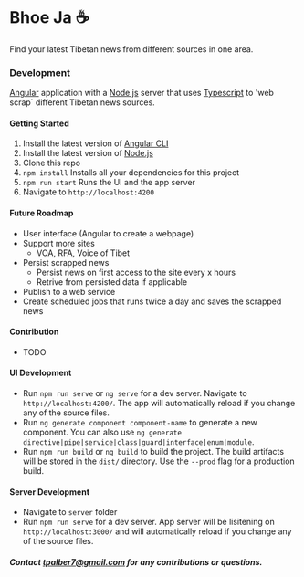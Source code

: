 # Bhoe Ja ☕️

Find your latest Tibetan news from different sources in one area.

### Development

[Angular](https://angular.io/start) application with a [Node.js](https://nodejs.org/en/) server that uses [Typescript](https://www.typescriptlang.org/) to 'web scrap` different Tibetan news sources.

#### Getting Started

1. Install the latest version of [Angular CLI](https://cli.angular.io/)
2. Install the latest version of [Node.js](https://nodejs.org/en/)
3. Clone this repo
4. `npm install` Installs all your dependencies for this project
5. `npm run start` Runs the UI and the app server
6. Navigate to `http://localhost:4200`

#### Future Roadmap

- User interface (Angular to create a webpage)
- Support more sites
  - VOA, RFA, Voice of Tibet
- Persist scrapped news
  - Persist news on first access to the site every x hours
  - Retrive from persisted data if applicable
- Publish to a web service
- Create scheduled jobs that runs twice a day and saves the scrapped news

#### Contribution

- TODO

#### UI Development

- Run `npm run serve` or `ng serve` for a dev server. Navigate to `http://localhost:4200/`. The app will automatically reload if you change any of the source files.
- Run `ng generate component component-name` to generate a new component. You can also use `ng generate directive|pipe|service|class|guard|interface|enum|module`.
- Run `npm run build` or `ng build` to build the project. The build artifacts will be stored in the `dist/` directory. Use the `--prod` flag for a production build.

#### Server Development

- Navigate to `server` folder
- Run `npm run serve` for a dev server. App server will be lisitening on `http://localhost:3000/` and will automatically reload if you change any of the source files.

##### Contact tpalber7@gmail.com for any contributions or questions.
